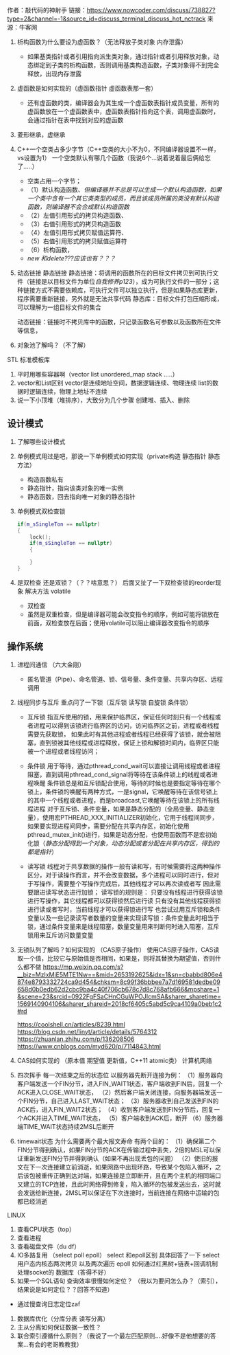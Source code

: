 作者：敲代码的神射手
链接：https://www.nowcoder.com/discuss/738827?type=2&channel=-1&source_id=discuss_terminal_discuss_hot_nctrack
来源：牛客网

1. 析构函数为什么要设为虚函数？（无法释放子类对象 内存泄露）
   * 如果基类指针或者引用指向派生类对象，通过指针或者引用释放对象，动态绑定到子类的析构函数，否则调用基类构造函数，子类对象得不到完全释放，出现内存泄露

2. 虚函数是如何实现的（虚函数指针 虚函数表那一套）
   * 还有虚函数的类，编译器会为其生成一个虚函数表指针成员变量，所有的虚函数放在一个虚函数表中，虚函数表指针指向这个表，调用虚函数时，会通过指针在表中找到对应的虚函数

3. 菱形继承，虚继承
4. C++一个空类占多少字节（C++空类的大小不为0，不同编译器设置不一样，vs设置为1） 
    一个空类默认有哪几个函数（我说6个...说着说着最后俩给忘了.....）
   * 空类占用一个字节；
   * （1）默认构造函数、*但编译器并不总是可以生成一个默认构造函数，如果一个类中含有一个其它类类型的成员，而且该成员所属的类没有默认构造函数，则编译器不会合成默认构造函数*
   * （2）左值引用形式的拷贝构造函数、
   * （3）右值引用形式的拷贝构造函数
   * （4）左值引用形式拷贝赋值运算符、
   * （5）右值引用形式的拷贝赋值运算符
   * （6）析构函数，
   *  *new 和delete???应该也有？？？*

5. 动态链接 静态链接
   静态链接：将调用的函数所在的目标文件拷贝到可执行文件（链接是以目标文件为单位*自我修养p123*），成为可执行文件的一部分；这种链接方式不需要依赖库，可执行文件可以独立执行，但是如果静态库更新，程序需要重新链接，另外就是无法共享代码
   静态库：目标文件打包压缩形成，可以理解为一组目标文件的集合

   动态链接：链接时不拷贝库中的函数，只记录函数名可参数以及函数所在文件等信息，
6. 对象池了解吗？（不了解）







STL 标准模板库
1. 平时用哪些容器啊（vector list unordered_map stack .....）
2. vector和List区别
   vector是连续地址空间，数据逻辑连续、物理连续
   list的数据时逻辑连续，物理上地址不连续
3. 说一下小顶堆（堆排序），大致分为几个步骤
创建堆、插入、删除

## 设计模式
1. 了解哪些设计模式
2. 单例模式用过是吧，那说一下单例模式如何实现（private构造 静态指针 静态方法）
   * 构造函数私有
   * 静态指针，指向该类对象的唯一实例
   * 静态函数，回去指向唯一对象的静态指针
3. 单例模式双检查锁
   ```c++
   if(m_sSingleTon == nullptr)
   {
       lock();
       if(m_sSingleTon == nullptr)
       {

       }
   }
   ```

4. 是双检查 还是双锁？（？？啥意思？）
    后面又扯了一下双检查锁的reorder现象 解决方法 volatile
    * 双检查
    * 虽然是双重检查，但是编译器可能会改变指令的顺序，例如可能将锁放在前面，双检查放在后面；使用volatile可以阻止编译器改变指令的顺序

## 操作系统
1. 进程间通信 （六大金刚）
   * 匿名管道（Pipe）、命名管道、锁、信号量、条件变量、共享内存区、远程调用

2. 线程同步与互斥 重点问了一下锁（互斥锁 读写锁 自旋锁 条件锁）
   * 互斥锁
     指互斥使用的锁，用来保护临界区，保证任何时刻只有一个线程或者进程可以得到该锁进行临界区的访问，访问临界区之前，进程或者线程需要先获取锁，
     如果此时有其他进程或者线程已经获得了该锁，就会被阻塞，直到锁被其他线程或进程释放，保证上锁和解锁时间内，临界区只能被一个进程或者线程访问；

   * 条件锁
     用于等待，通过pthread_cond_wait可以直接让调用线程或者进程阻塞，直到调用pthread_cond_signal将等待在该条件锁上的线程或者进程唤醒
     条件锁总是和互斥锁配合使用，等待的时候也是要指定等待在哪个锁上，条件锁的唤醒有两种方式，一是signal，它唤醒等待在该信号锁上的其中一个线程或者进程，而是broadcast,它唤醒等待在该锁上的所有线程进程
     对于互斥锁、条件变量，如果是静态分配的（全局变量、静态变量），使用宏PTHREAD_XXX_INITIALIZER初始化，它用于线程间同步，如果要实现进程间同步，需要分配在共享内存区，初始化使用pthread_mutex_init()进行，如果是动态分配，也使用函数而不是宏初始化锁（*静态分配得到一个对象，动态分配或者分配在共享内存区，得到的都是指针*）

   * 读写锁
     线程对于共享数据的操作一般有读和写，有时候需要将这两种操作区分，对于读操作而言，并不会改变数据，多个进程可以同时进行，但对于写操作，需要整个写操作完成后，其他线程才可以再次读或者写
     因此需要跟进读写状态进行加锁；
     读写锁的规则是：
     只要没有线程进行获得该锁进行写操作，其它线程都可以获得锁然后进行读
     只有没有其他线程获得锁进行读或者写时，当前线程才可以获得锁进行写
     也尝试过用互斥锁和条件变量以及一些记录读写者数量的变量来实现读写锁：条件变量此时相当于锁，通过条件变量来是线程阻塞，数量变量用来判断何时进入阻塞，互斥锁用来互斥访问数量变量


3. 无锁队列了解吗？如何实现的
    （CAS原子操作）
    使用CAS原子操作，CAS读取一个值，比较它与原始值是否相同，如果是，则将其替换为期望值，否则什么都不做
    <https://mp.weixin.qq.com/s?__biz=MzIxMjE5MTE1Nw==&mid=2653192625&idx=1&sn=cbabbd806e4874e8793332724ca9d454&chksm=8c99f36bbbee7a7d169581dedbe09658d0b0edb62d2cbc9ba4c40f706cb678c7d8c768afb666&mpshare=1&scene=23&srcid=0922FgFSaCHnCGuWPOJIcmSA&sharer_sharetime=1569140904106&sharer_shareid=2018cf6405c5abd5c9ca4109a0beb1c2#rd>

    <https://coolshell.cn/articles/8239.html>
    <https://blog.csdn.net/linyt/article/details/5764312>
    <https://zhuanlan.zhihu.com/p/136208506>
    <https://www.cnblogs.com/myd620/p/7114843.html>
4. CAS如何实现的 （原本值 期望值 更新值，C++11 atomic类）
计算机网络
1. 四次挥手 每一次结束之后的状态位
   以服务器先断开连接为例：
   （1）服务器向客户端发送一个FIN分节，进入FIN_WAIT1状态，客户端收到FIN后，回复一个ACK进入CLOSE_WAIT状态，
   （2）然后客户端关闭连接，向服务器端发送一个FIN分节，自己进入LAST_WAIT状态；
   （3）服务器收到自己发送到FIN的ACK后，进入FIN_WAIT2状态；
   （4）收到客户端发送到FIN分节后，回复一个ACK并进入TIME_WAIT状态，
   （5）客户端收到ACK后，断开
   （6）服务器端TIME_WAIT状态持续2MSL后断开
   


2. timewait状态 为什么需要两个最大报文寿命
   有两个目的：
   （1）确保第二个FIN分节得到确认，如果FIN分节的ACK在传输过程中丢失，2倍的MSL可以保证重新发送FIN分节并得到确认（如果不再出现丢包的问题）
   （2）使旧的报文在下一次连接建立前消逝，如果网路中出现环路，导致某个包陷入循环，之后该包被重传正确到达对端，如果连接是立即断开，且在两个主机的相同端口又建立的TCP连接，且此时网络得到修复，陷入循环的包被发送出去，这时就会发送给新连接，2MSL可以保证在下次连接时，当前连接在网络中运输的包都已经消逝


LINUX
1. 查看CPU状态（top）
2. 查看进程
3. 查看磁盘文件（du df）
4. IO多路复用 （select poll epoll）
    select 和epoll区别 
    具体回答了一下 select用户态内核态两次拷贝 以及两次遍历
    epoll 如何通过红黑树+链表+回调机制处理socket的
数据库（答得不好）
1. 如果一个SQL语句 查询效率很慢如何定位？
（我以为要问怎么办？（索引），结果说是如何定位？？回答不知道）
* 通过慢查询日志定位zaf
1. 数据库优化（分库分表 读写分离）
2. 主从分离如何保证数据一致性？
3. 联合索引遵循什么原则？（我说了一个最左匹配原则....好像不是他想要的答案...有会的老哥教教我）